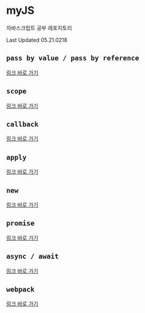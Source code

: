 # myJS

자바스크립트 공부 레포지토리

Last Updated 05.21.0218

## `pass by value / pass by reference`

[링크 바로 가기](https://github.com/hyun-park/myJS/tree/master/pass_by_value_or_reference)

## `scope`

[링크 바로 가기](https://github.com/hyun-park/myJS/tree/master/scope)

## `callback`

[링크 바로 가기](https://github.com/hyun-park/myJS/tree/master/callback)

## `apply`

[링크 바로 가기](https://github.com/hyun-park/myJS/tree/master/apply)

## `new`

[링크 바로 가기](https://github.com/hyun-park/myJS/tree/master/new)

## `promise`

[링크 바로 가기](https://github.com/hyun-park/myJS/tree/master/promise)

## `async / await`

[링크 바로 가기](https://github.com/hyun-park/myJS/tree/master/async_await)

## `webpack`

[링크 바로 가기](https://github.com/hyun-park/myJS/tree/master/webpack)
